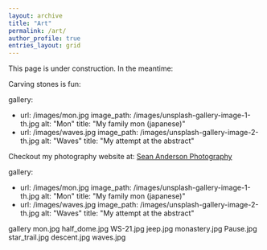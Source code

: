 ```yaml
---
layout: archive
title: "Art"
permalink: /art/
author_profile: true
entries_layout: grid
---
```


This page is under construction. In the meantime:


Carving stones is fun:

gallery:
  - url: /images/mon.jpg
    image_path: /images/unsplash-gallery-image-1-th.jpg
    alt: "Mon"
    title: "My family mon (japanese)"
  - url: /images/waves.jpg
    image_path: /images/unsplash-gallery-image-2-th.jpg
    alt: "Waves"
    title: "My attempt at the abstract"


Checkout my photography website at: <a href="seanandersonphotography.com">Sean Anderson Photography</a>

gallery:
  - url: /images/mon.jpg
    image_path: /images/unsplash-gallery-image-1-th.jpg
    alt: "Mon"
    title: "My family mon (japanese)"
  - url: /images/waves.jpg
    image_path: /images/unsplash-gallery-image-2-th.jpg
    alt: "Waves"
    title: "My attempt at the abstract"


gallery
mon.jpg
half_dome.jpg
WS-21.jpg
jeep.jpg
monastery.jpg
Pause.jpg
star_trail.jpg
descent.jpg
waves.jpg




